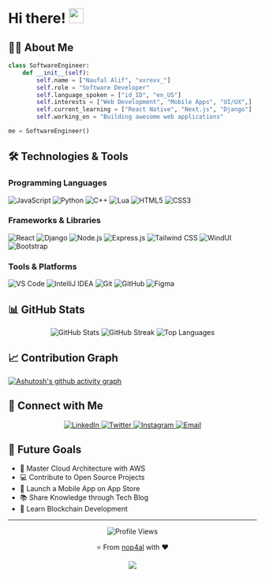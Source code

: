 # Hi there! <img src="https://media.giphy.com/media/hvRJCLFzcasrR4ia7z/giphy.gif" width="30px"/>

## 👨‍💻 About Me

```python
class SoftwareEngineer:
    def __init__(self):
        self.name = ["Naufal Alif", "xxrevv_"]
        self.role = "Software Developer"
        self.language_spoken = ["id_ID", "en_US"]
        self.interests = ["Web Development", "Mobile Apps", "UI/UX",]
        self.current_learning = ["React Native", "Next.js", "Django"]
        self.working_on = "Building awesome web applications"

me = SoftwareEngineer()
```

## 🛠️ Technologies & Tools

### Programming Languages
![JavaScript](https://img.shields.io/badge/JavaScript-F7DF1E?style=for-the-badge&logo=javascript&logoColor=black)
![Python](https://img.shields.io/badge/Python-3776AB?style=for-the-badge&logo=python&logoColor=white)
![C++](https://img.shields.io/badge/C++-00599C?style=for-the-badge&logo=c%2B%2B&logoColor=white)
![Lua](https://img.shields.io/badge/Lua-NEW!-2C2D72?style=for-the-badge&logo=lua&logoColor=white)
![HTML5](https://img.shields.io/badge/HTML5-E34F26?style=for-the-badge&logo=html5&logoColor=white)
![CSS3](https://img.shields.io/badge/CSS3-1572B6?style=for-the-badge&logo=css3&logoColor=white)

### Frameworks & Libraries
![React](https://img.shields.io/badge/React-20232A?style=for-the-badge&logo=react&logoColor=61DAFB)
![Django](https://img.shields.io/badge/Django-092E20?style=for-the-badge&logo=django&logoColor=white)
![Node.js](https://img.shields.io/badge/Node.js-43853D?style=for-the-badge&logo=node.js&logoColor=white)
![Express.js](https://img.shields.io/badge/Express.js-404D59?style=for-the-badge)
![Tailwind CSS](https://img.shields.io/badge/Tailwind_CSS-38B2AC?style=for-the-badge&logo=tailwind-css&logoColor=white)
![WindUI](https://img.shields.io/badge/WindUI-00A0DC?style=for-the-badge)
![Bootstrap](https://img.shields.io/badge/Bootstrap-563D7C?style=for-the-badge&logo=bootstrap&logoColor=white)

### Tools & Platforms
![VS Code](https://img.shields.io/badge/VS_Code-007ACC?style=for-the-badge&logo=visual-studio-code&logoColor=white)
![IntelliJ IDEA](https://img.shields.io/badge/IntelliJ_IDEA-000000?style=for-the-badge&logo=intellij-idea&logoColor=white)
![Git](https://img.shields.io/badge/Git-F05032?style=for-the-badge&logo=git&logoColor=white)
![GitHub](https://img.shields.io/badge/GitHub-100000?style=for-the-badge&logo=github&logoColor=white)
![Figma](https://img.shields.io/badge/Figma-F24E1E?style=for-the-badge&logo=figma&logoColor=white)

## 📊 GitHub Stats

<div align="center">
  <img src="https://github-readme-stats.vercel.app/api?username=nop4al&show_icons=true&theme=tokyonight" alt="GitHub Stats" />
  <img src="https://github-readme-streak-stats.herokuapp.com/?user=nop4al&theme=tokyonight" alt="GitHub Streak" />
  <img src="https://github-readme-stats.vercel.app/api/top-langs/?username=nop4al&layout=compact&theme=tokyonight" alt="Top Languages" />
</div>

## 📈 Contribution Graph
[![Ashutosh's github activity graph](https://github-readme-activity-graph.vercel.app/graph?username=nop4al&theme=tokyo-night)](https://github.com/ashutosh00710/github-readme-activity-graph)


## 🤝 Connect with Me

<div align="center">
  <a href="https://www.linkedin.com/in/naufalalif/">
    <img src="https://img.shields.io/badge/LinkedIn-0077B5?style=for-the-badge&logo=linkedin&logoColor=white" alt="LinkedIn"/>
  </a>
  <a href="https://twitter.com/nop4al">
    <img src="https://img.shields.io/badge/Twitter-1DA1F2?style=for-the-badge&logo=twitter&logoColor=white" alt="Twitter"/>
  </a>
  <a href="https://instagram.com/palaliip">
    <img src="https://img.shields.io/badge/Instagram-E4405F?style=for-the-badge&logo=instagram&logoColor=white" alt="Instagram"/>
  </a>
  <a href="mailto:contact@nop4al.my.id">
    <img src="https://img.shields.io/badge/Email-D14836?style=for-the-badge&logo=gmail&logoColor=white" alt="Email"/>
  </a>
</div>

## 🎯 Future Goals
- 🚀 Master Cloud Architecture with AWS
- 💻 Contribute to Open Source Projects
- 📱 Launch a Mobile App on App Store
- 📚 Share Knowledge through Tech Blog
- 🌱 Learn Blockchain Development

---
<div align="center">
  <img src="https://komarev.com/ghpvc/?username=nop4al&style=flat-square&color=blue" alt="Profile Views"/>
  
  ⭐️ From [nop4al](https://github.com/nop4al) with ❤️
  
  <img src="https://forthebadge.com/images/badges/built-with-love.svg"/>
</div>
